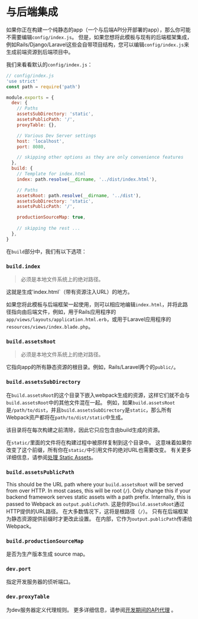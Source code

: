 # 与后端集成

如果你正在构建一个纯静态的app（一个与后端API分开部署的app），那么你可能不需要编辑`config/index.js`。 但是，如果您想将此模板与现有的后端框架集成，例如Rails/Django/Laravel这些会自带项目结构，您可以编辑`config/index.js`来生成前端资源到后端项目中。

我们来看看默认的`config/index.js`：

``` js
// config/index.js
'use strict'
const path = require('path')

module.exports = {
  dev: {
    // Paths
    assetsSubDirectory: 'static',
    assetsPublicPath: '/',
    proxyTable: {},

    // Various Dev Server settings
    host: 'localhost',
    port: 8080, 

    // skipping other options as they are only convenience features
  },
  build: {
    // Template for index.html
    index: path.resolve(__dirname, '../dist/index.html'),

    // Paths
    assetsRoot: path.resolve(__dirname, '../dist'),
    assetsSubDirectory: 'static',
    assetsPublicPath: '/',

    productionSourceMap: true,
    
    // skipping the rest ...
  },
}
```

在`build`部分中，我们有以下选项：

### `build.index`

>必须是本地文件系统上的绝对路径。

这就是生成'index.html`（带有资源注入URL）的地方。

如果您将此模板与后端框架一起使用，则可以相应地编辑`index.html`，并将此路径指向由后端文件，例如，用于Rails应用程序的`app/views/layouts/application.html.erb`，或用于Laravel应用程序的`resources/views/index.blade.php`。

### `build.assetsRoot`

>必须是本地文件系统上的绝对路径。

它指向app的所有静态资源的根目录。例如，Rails/Laravel两个的`public/`。

### `build.assetsSubDirectory`

在`build.assetsRoot`的这个目录下嵌入webpack生成的资源，这样它们就不会与`build.assetsRoot`中的其他文件混在一起。 例如，如果`build.assetsRoot`是`/path/to/dist`，并且`build.assetsSubDirectory`是`static`，那么所有Webpack资产都将在`path/to/dist/static`中生成。

该目录将在每次构建之前清除，因此它只应包含由build生成的资源。

在`static/`里面的文件将在构建过程中被原样复制到这个目录中。 这意味着如果你改变了这个前缀，所有你在`static/`中引用文件的绝对URL也需要改变。 有关更多详细信息，请参阅[处理 Static Assets](static.md)。

### `build.assetsPublicPath`

This should be the URL path where your `build.assetsRoot` will be served from over HTTP. In most cases, this will be root (`/`). Only change this if your backend framework serves static assets with a path prefix. Internally, this is passed to Webpack as `output.publicPath`.
这是你的`build.assetsRoot`通过HTTP提供的URL路径。 在大多数情况下，这将是根路径（`/`）。 只有在后端框架为静态资源提供前缀时才更改此设置。 在内部，它作为`output.publicPath`传递给Webpack。

### `build.productionSourceMap`

是否为生产版本生成 source map。

### `dev.port`

指定开发服务器的侦听端口。

### `dev.proxyTable`

为dev服务器定义代理规则。 更多详细信息，请参阅[开发期间的API代理](proxy.md) 。
